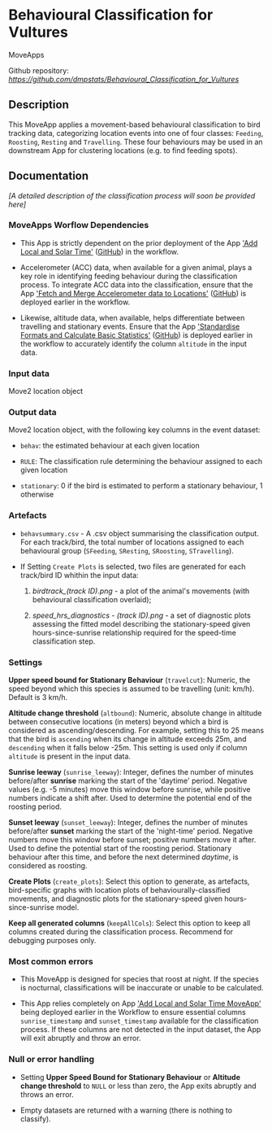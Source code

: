 # Behavioural Classification for Vultures

MoveApps

Github repository: *https://github.com/dmpstats/Behavioural_Classification_for_Vultures*

## Description

This MoveApp applies a movement-based behavioural classification to bird tracking data, categorizing location events into one of four classes: `Feeding`, `Roosting`, `Resting` and `Travelling`. These four behaviours may be used in an downstream App for clustering locations (e.g. to find feeding spots).

## Documentation

*[A detailed description of the classification process will soon be provided here]*


<!-- Behavioural classification is performed on GPS location data with the option to incorporate altitude data. The first stage of classification is based on speed, and predicts one of three behaviours:

-   Speed below the travelling threshold and timestamp within roosting hours: `Roosting`
-   Speed below the travelling threshold and timestamp outside of roosting hours: `Resting`
-   Speed above the travelling threshold: `Travelling`

Roosting hours are determined either by sunrise-sunset data generated previously by the **Add Local and Solar Time** MoveApp (using setting `Use Provided Sunrise Hours = TRUE`) or, alternatively, using the `Start/End of Roosting Hours` settings.

No `Feeding` behaviour is classified within this first stage of classification.

If altitude information is available, reclassification is performed. This requires the input data to contain a column named `altitude` - if not present, please use the [`Standardise Formats and Calculate Basic Statistics`](https://github.com/callumjclarke/Standardise_Formats_and_Calculate_Basic_Statistics.git) MoveApp to rename or create this column. Altitude reclassification is performed as follows:

-   A location that is initially assigned to `Resting` but whose altitude change to the next location is increasing is reclassified to `Travelling`
-   A location that is initially assigned to `Resting` but whose altitude change to the next location is decreasing is reclassified to `Travelling` *if* the next location involves further ascent or descent. Otherwise, it remains `Resting`

`Feeding` behaviour is exclusively classified based on runs of stationary behaviour. Locations within the highest 5th percentile of cumulative time spent stationary are reclassified as `Feeding`.

-->

<!-- ### Future plans -->

<!-- There are additional components to this application that will become available once additional MoveApps are created. -->

<!-- 1.  If non-location (accelerometer data) is available, the app will use this information to distinguish resting behaviour from feeding behaviour and re-classify resting accordingly. This will require the user to add an additional app to the workflow between the pre-processing (`Standardise Formats and Calculate Basic Statistics`) and this classification app.-->

<!-- 2.  Individual based behaviour will be used to ascertain if the behaviour at a given time of day is unusual. This is achieved by using a model for each individual based on speed and time of day to make predictions and locations within the lowest 5th percentile of predicted movement based on time of day will be reclassified as `Feeding`. An app will be published to create these individual models and the output object uploaded manually to the workflow to include it here. -->



### MoveApps Worflow Dependencies

- This App is strictly dependent on the prior deployment of the App ['Add Local and Solar Time'](https://www.moveapps.org/apps/browser/43272925-cd24-466f-bcb9-844a09f1806b) ([GitHub](https://github.com/movestore/Convert-Times)) in the workflow.

- Accelerometer (ACC) data, when available for a given animal, plays a key role in identifying feeding behaviour during the classification process. To integrate ACC data into the classification, ensure that the App ['Fetch and Merge Accelerometer data to Locations'](https://www.moveapps.org/apps/browser/2bf78311-45a3-4d7c-8889-bd211cb38c25) ([GitHub](https://github.com/dmpstats/Fetch_and_Merge_Acceleration_to_Locations)) is deployed earlier in the workflow.

- Likewise, altitude data, when available, helps differentiate between travelling and stationary events. Ensure that the App ['Standardise Formats and Calculate Basic Statistics'](https://www.moveapps.org/apps/browser/301544a1-3cb8-48ce-b8cf-fa9d8535676b) ([GitHub](https://github.com/dmpstats/Standardise_Formats_and_Calculate_Basic_Statistics)) is deployed earlier in the workflow to accurately identify the column `altitude` in the input data.


### Input data

Move2 location object


### Output data

Move2 location object, with the following key columns in the event dataset:

- `behav`: the estimated behaviour at each given location

- `RULE`: The classification rule determining the behaviour assigned to each given location

- `stationary`: 0 if the bird is estimated to perform a stationary behaviour, 1 otherwise



### Artefacts

-   `behavsummary.csv` - A .csv object summarising the classification output. For each track/bird, the total number of locations assigned to each behavioural group (`SFeeding`, `SResting`, `SRoosting`, `STravelling`).

- If Setting `Create Plots` is selected, two files are generated for each track/bird ID whithin the input data:

  1. *birdtrack_(track ID).png* - a plot of the animal's movements (with behavioural classification overlaid);
  
  2. *speed_hrs_diagnostics - (track ID).png* - a set of diagnostic plots assessing the fitted model describing the stationary-speed given hours-since-sunrise relationship required for the speed-time classification step.

<!-- IMPORTANT: diagnostic plots also need to be described here -->


### Settings

**Upper speed bound for Stationary Behaviour** (`travelcut`): Numeric, the speed beyond which this species is assumed to be travelling (unit: km/h). Default is 3 km/h.

**Altitude change threshold** (`altbound`): Numeric, absolute change in altitude between consecutive locations (in meters) beyond which a bird is considered as ascending/descending. For example, setting this to 25 means that the bird is `ascending` when its change in altitude exceeds 25m, and `descending` when it falls below -25m. This setting is used only if column `altitude` is present in the input data.

**Sunrise leeway** (`sunrise_leeway`): Integer, defines the number of minutes before/after **sunrise** marking the start of the 'daytime' period. Negative values (e.g. -5 minutes) move this window before sunrise, while positive numbers indicate a shift after. Used to determine the potential end of the roosting period.

**Sunset leeway** (`sunset_leeway`): Integer, defines the number of minutes before/after **sunset** marking the start of the 'night-time' period. Negative numbers move this window before sunset; positive numbers move it after. Used to define the potential start of the roosting period. Stationary behaviour after this time, and before the next determined *daytime*, is considered as roosting.

**Create Plots** (`create_plots`): Select this option to generate, as artefacts, bird-specific graphs with location plots of behaviourally-classified movements, and diagnostic plots for the stationary-speed given hours-since-sunrise model.

**Keep all generated columns** (`keepAllCols`): Select this option to keep all columns created during the classification process. Recommend for debugging purposes only.



<!-- #### Further Considerations
-->


### Most common errors

-   This MoveApp is designed for species that roost at night. If the species is nocturnal, classifications will be inaccurate or unable to be calculated.

-   This App relies completely on App ['Add Local and Solar Time MoveApp'](https://github.com/movestore/Convert-Times/tree/20a1370a9cc3668a2e2034eb49d4155038cb2182) being deployed earlier in the Workflow to ensure essential columns  `sunrise_timestamp` and `sunset_timestamp` available for the classification process. If these columns are not detected in the input dataset, the App will exit abruptly and throw an error.


### Null or error handling

- Setting **Upper Speed Bound for Stationary Behaviour** or **Altitude change threshold** to `NULL` or less than zero, the App exits abruptly and throws an error.

- Empty datasets are returned with a warning (there is nothing to classify).

<!-- -   If an individual has fewer than 10 associated locations within the input data, the second-stage classification is not performed. More data is required for accurate classification, and small datasets can cause inconsistencies during reclassification -->
